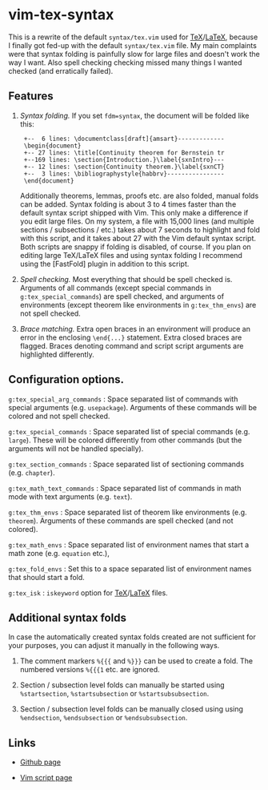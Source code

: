 # vim-tex-syntax

This is a rewrite of the default `syntax/tex.vim` used for [TeX]/[LaTeX],
because I finally got fed-up with the default `syntax/tex.vim` file. My main
complaints were that syntax folding is painfully slow for large files and
doesn't work the way I want. Also spell checking checking missed many things I
wanted checked (and erratically failed).

## Features

1. *Syntax folding.*
   If you set `fdm=syntax`, the document will be folded like this:

        +--  6 lines: \documentclass[draft]{amsart}-------------
        \begin{document}
        +-- 27 lines: \title[Continuity theorem for Bernstein tr
        +--169 lines: \section{Introduction.}\label{sxnIntro}---
        +-- 12 lines: \section{Continuity theorem.}\label{sxnCT}
        +--  3 lines: \bibliographystyle{habbrv}----------------
        \end{document}

     Additionally theorems, lemmas, proofs etc. are also folded, manual folds
   can be added. Syntax folding is about 3 to 4 times faster than the default
   syntax script shipped with Vim. This only make a difference if you edit
   large files. On my system, a file with 15,000 lines (and multiple sections
   / subsections / etc.) takes about 7 seconds to highlight and fold with this
   script, and it takes about 27 with the Vim default syntax script. Both
   scripts are snappy if folding is disabled, of course. If you plan on
   editing large TeX/LaTeX files and using syntax folding I recommend using
   the [FastFold] plugin in addition to this script.


2. *Spell checking.*
   Most everything that should be spell checked is. Arguments of all commands
   (except special commands in `g:tex_special_commands`) are spell checked,
   and arguments of environments (except theorem like environments in
   `g:tex_thm_envs`) are not spell checked.

3. *Brace matching.*
   Extra open braces in an environment will produce an error in the enclosing
   `\end{...}` statement. Extra closed braces are flagged. Braces denoting
   command and script script arguments are highlighted differently.

## Configuration options.

`g:tex_special_arg_commands`
: Space separated list of commands with special arguments (e.g. `usepackage`).
  Arguments of these commands will be colored and not spell checked.

`g:tex_special_commands`
: Space separated list of special commands (e.g. `large`). These will be
  colored differently from other commands (but the arguments will not be
  handled specially).

`g:tex_section_commands`
: Space separated list of sectioning commands (e.g. `chapter`).

`g:tex_math_text_commands`
: Space separated list of commands in math mode with text arguments (e.g.
  `text`).

`g:tex_thm_envs`
: Space separated list of theorem like environments (e.g. `theorem`).
  Arguments of these commands are spell checked (and not colored).

`g:tex_math_envs`
: Space separated list of environment names that start a math zone (e.g.
  `equation` etc.),

`g:tex_fold_envs`
: Set this to a space separated list of environment names that should start a
  fold.

`g:tex_isk`
: `iskeyword` option for [TeX]/[LaTeX] files.

## Additional syntax folds

In case the automatically created syntax folds created are not sufficient for
your purposes, you can adjust it manually in the following ways.

1. The comment markers `%{{{` and `%}}}` can be used to create a fold.
   The numbered versions `%{{{1` etc. are ignored.

2. Section / subsection level folds can manually be started using
   `%startsection`, `%startsubsection` or `%startsubsubsection`.

3. Section / subsection level folds can be manually closed using
   using `%endsection`, `%endsubsection` or `%endsubsubsection`.

## Links

* [Github page](https://github.com/gi1242/vim-tex-syntax)

* [Vim script page](http://www.vim.org/scripts/script.php?script_id=5076)

[TeX]: http://en.wikipedia.org/wiki/TeX

[LaTeX]: http://www.latex-project.org
